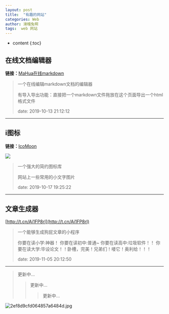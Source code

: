 ```yaml
---
layout: post
title:  "有趣的网站"
categories: Web
author: 滑稽兔啊
tags:  web 网站 
---
```


* content
{:toc}

## 在线文档编辑器
**链接：**[MaHua在线markdown](http://mahua.jser.me/)

> 一个在线编辑markdown文档的编辑器
>
> 有导入导出功能：直接把一个markdown文件拖放在这个页面导出一个html格式文件
>
> date:  2019-10-13 21:12:12

------

## i图标
**链接：**[IcoMoon](https://icomoon.io/)

![](https://j1109053660.oss-cn-hangzhou.aliyuncs.com/img/20191027191244.png)

> 一个强大的简约图标库
>
> 网站上一些常用的小文字图片
>
> date:  2019-10-17 19:25:22

-----

## 文章生成器

[http://t.cn/Ai1FP8rl](http://t.cn/Ai1FP8rl)

> 一个能够生成狗屁文章的小程序
>
> 你要在读小学:神器！
> 你要在读初中:普通~
> 你要在读高中:垃圾软件！！
> 你要在读大学:毕设论文！！卧槽，完美！兄弟们！喽它！奥利给！！！
>
> date:  2019-11-05 20:12:50

-----






>  更新中...
>  >  更新中...
>  >
>  >  >  更新中... 

![2ef8d9cfd064857a6484d.jpg](https://miao.su/images/2016/01/29/2ef8d9cfd064857a6484d.jpg)

